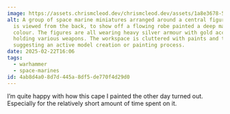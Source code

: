 ```yaml
---
image: https://assets.chrismcleod.dev/chrismcleod.dev/assets/1a8e3678-541e-4cf5-aeea-778d0b23575f.jpg
alt: A group of space marine miniatures arranged around a central figure, which
  is viewed from the back, to show off a flowing robe painted a deep magenta
  colour. The figures are all wearing heavy silver armour with gold accents, and
  holding various weapons. The workspace is cluttered with paints and tools,
  suggesting an active model creation or painting process.
date: 2025-02-22T16:06
tags:
  - warhammer
  - space-marines
id: 4ab8d4a0-8d7d-445a-8df5-de770f4d29d0
---
```


I’m quite happy with how this cape I painted the other day turned out. Especially for the relatively short amount of time spent on it.